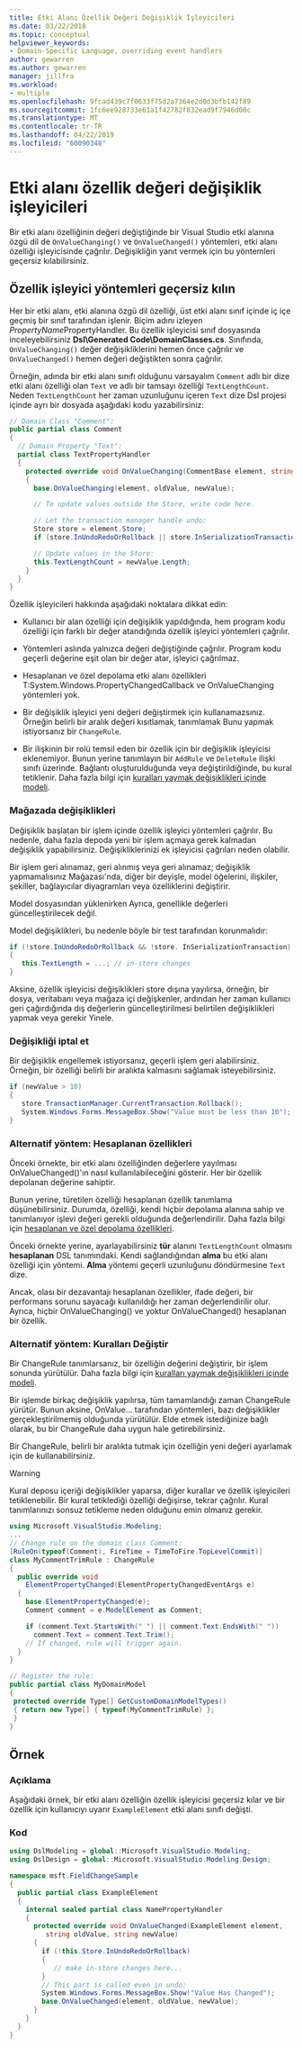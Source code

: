 ```yaml
---
title: Etki Alanı Özellik Değeri Değişiklik İşleyicileri
ms.date: 03/22/2018
ms.topic: conceptual
helpviewer_keywords:
- Domain-Specific Language, overriding event handlers
author: gewarren
ms.author: gewarren
manager: jillfra
ms.workload:
- multiple
ms.openlocfilehash: 9fcad439c7f0633f75d2a7364e2d0d3bfb142f89
ms.sourcegitcommit: 1fc6ee928733e61a1f42782f832ead9f7946d00c
ms.translationtype: MT
ms.contentlocale: tr-TR
ms.lasthandoff: 04/22/2019
ms.locfileid: "60090348"
---
```

# <a name="domain-property-value-change-handlers"></a>Etki alanı özellik değeri değişiklik işleyicileri

Bir etki alanı özelliğinin değeri değiştiğinde bir Visual Studio etki alanına özgü dil de `OnValueChanging()` ve `OnValueChanged()` yöntemleri, etki alanı özelliği işleyicisinde çağrılır. Değişikliğin yanıt vermek için bu yöntemleri geçersiz kılabilirsiniz.

## <a name="override-the-property-handler-methods"></a>Özellik işleyici yöntemleri geçersiz kılın

Her bir etki alanı, etki alanına özgü dil özelliği, üst etki alanı sınıf içinde iç içe geçmiş bir sınıf tarafından işlenir. Biçim adını izleyen *PropertyName*PropertyHandler. Bu özellik işleyicisi sınıf dosyasında inceleyebilirsiniz **Dsl\Generated Code\DomainClasses.cs**. Sınıfında, `OnValueChanging()` değer değişikliklerini hemen önce çağrılır ve `OnValueChanged()` hemen değeri değiştikten sonra çağrılır.

Örneğin, adında bir etki alanı sınıfı olduğunu varsayalım `Comment` adlı bir dize etki alanı özelliği olan `Text` ve adlı bir tamsayı özelliği `TextLengthCount`. Neden `TextLengthCount` her zaman uzunluğunu içeren `Text` dize Dsl projesi içinde ayrı bir dosyada aşağıdaki kodu yazabilirsiniz:

```csharp
// Domain Class "Comment":
public partial class Comment
{
  // Domain Property "Text":
  partial class TextPropertyHandler
  {
    protected override void OnValueChanging(CommentBase element, string oldValue, string newValue)
    {
      base.OnValueChanging(element, oldValue, newValue);

      // To update values outside the Store, write code here.

      // Let the transaction manager handle undo:
      Store store = element.Store;
      if (store.InUndoRedoOrRollback || store.InSerializationTransaction) return;

      // Update values in the Store:
      this.TextLengthCount = newValue.Length;
    }
  }
}
```

Özellik işleyicileri hakkında aşağıdaki noktalara dikkat edin:

- Kullanıcı bir alan özelliği için değişiklik yapıldığında, hem program kodu özelliği için farklı bir değer atandığında özellik işleyici yöntemleri çağrılır.

- Yöntemleri aslında yalnızca değeri değiştiğinde çağrılır. Program kodu geçerli değerine eşit olan bir değer atar, işleyici çağrılmaz.

- Hesaplanan ve özel depolama etki alanı özellikleri T:System.Windows.PropertyChangedCallback ve OnValueChanging yöntemleri yok.

- Bir değişiklik işleyici yeni değeri değiştirmek için kullanamazsınız. Örneğin belirli bir aralık değeri kısıtlamak, tanımlamak Bunu yapmak istiyorsanız bir `ChangeRule`.

- Bir ilişkinin bir rolü temsil eden bir özellik için bir değişiklik işleyicisi eklenemiyor. Bunun yerine tanımlayın bir `AddRule` ve `DeleteRule` ilişki sınıfı üzerinde. Bağlantı oluşturulduğunda veya değiştirildiğinde, bu kural tetiklenir. Daha fazla bilgi için [kuralları yaymak değişiklikleri içinde modeli](../modeling/rules-propagate-changes-within-the-model.md).

### <a name="changes-in-and-out-of-the-store"></a>Mağazada değişiklikleri

Değişiklik başlatan bir işlem içinde özellik işleyici yöntemleri çağrılır. Bu nedenle, daha fazla depoda yeni bir işlem açmaya gerek kalmadan değişiklik yapabilirsiniz. Değişikliklerinizi ek işleyicisi çağrıları neden olabilir.

Bir işlem geri alınamaz, geri alınmış veya geri alınamaz; değişiklik yapmamalısınız Mağazası'nda, diğer bir deyişle, model öğelerini, ilişkiler, şekiller, bağlayıcılar diyagramları veya özelliklerini değiştirir.

Model dosyasından yüklenirken Ayrıca, genellikle değerleri güncelleştirilecek değil.

Model değişiklikleri, bu nedenle böyle bir test tarafından korunmalıdır:

```csharp
if (!store.InUndoRedoOrRollback && !store. InSerializationTransaction)
{
   this.TextLength = ...; // in-store changes
}
```

Aksine, özellik işleyicisi değişiklikleri store dışına yayılırsa, örneğin, bir dosya, veritabanı veya mağaza içi değişkenler, ardından her zaman kullanıcı geri çağırdığında dış değerlerin güncelleştirilmesi belirtilen değişiklikleri yapmak veya gerekir Yinele.

### <a name="cancel-a-change"></a>Değişikliği iptal et

Bir değişiklik engellemek istiyorsanız, geçerli işlem geri alabilirsiniz. Örneğin, bir özelliği belirli bir aralıkta kalmasını sağlamak isteyebilirsiniz.

```csharp
if (newValue > 10)
{
   store.TransactionManager.CurrentTransaction.Rollback();
   System.Windows.Forms.MessageBox.Show("Value must be less than 10");
}
```

### <a name="alternative-technique-calculated-properties"></a>Alternatif yöntem: Hesaplanan özellikleri

Önceki örnekte, bir etki alanı özelliğinden değerlere yayılması OnValueChanged()'ın nasıl kullanılabileceğini gösterir. Her bir özellik depolanan değerine sahiptir.

Bunun yerine, türetilen özelliği hesaplanan özellik tanımlama düşünebilirsiniz. Durumda, özelliği, kendi hiçbir depolama alanına sahip ve tanımlanıyor işlevi değeri gerekli olduğunda değerlendirilir. Daha fazla bilgi için [hesaplanan ve özel depolama özellikleri](../modeling/calculated-and-custom-storage-properties.md).

Önceki örnekte yerine, ayarlayabilirsiniz **tür** alanını `TextLengthCount` olmasını **hesaplanan** DSL tanımındaki. Kendi sağlandığından **alma** bu etki alanı özelliği için yöntemi. **Alma** yöntemi geçerli uzunluğunu döndürmesine `Text` dize.

Ancak, olası bir dezavantajı hesaplanan özellikler, ifade değeri, bir performans sorunu sayacağı kullanıldığı her zaman değerlendirilir olur. Ayrıca, hiçbir OnValueChanging() ve yoktur OnValueChanged() hesaplanan bir özellik.

### <a name="alternative-technique-change-rules"></a>Alternatif yöntem: Kuralları Değiştir

Bir ChangeRule tanımlarsanız, bir özelliğin değerini değiştirir, bir işlem sonunda yürütülür.  Daha fazla bilgi için [kuralları yaymak değişiklikleri içinde modeli](../modeling/rules-propagate-changes-within-the-model.md).

Bir işlemde birkaç değişiklik yapılırsa, tüm tamamlandığı zaman ChangeRule yürütür. Bunun aksine, OnValue... tarafından yöntemleri, bazı değişiklikler gerçekleştirilmemiş olduğunda yürütülür. Elde etmek istediğinize bağlı olarak, bu bir ChangeRule daha uygun hale getirebilirsiniz.

Bir ChangeRule, belirli bir aralıkta tutmak için özelliğin yeni değeri ayarlamak için de kullanabilirsiniz.

> [!WARNING]
> Kural deposu içeriği değişiklikler yaparsa, diğer kurallar ve özellik işleyicileri tetiklenebilir. Bir kural tetiklediği özelliği değişirse, tekrar çağrılır. Kural tanımlarınızı sonsuz tetikleme neden olduğunu emin olmanız gerekir.

```csharp
using Microsoft.VisualStudio.Modeling;
...
// Change rule on the domain class Comment:
[RuleOn(typeof(Comment), FireTime = TimeToFire.TopLevelCommit)]
class MyCommentTrimRule : ChangeRule
{
  public override void
    ElementPropertyChanged(ElementPropertyChangedEventArgs e)
  {
    base.ElementPropertyChanged(e);
    Comment comment = e.ModelElement as Comment;

    if (comment.Text.StartsWith(" ") || comment.Text.EndsWith(" "))
      comment.Text = comment.Text.Trim();
    // If changed, rule will trigger again.
  }
}

// Register the rule:
public partial class MyDomainModel
{
 protected override Type[] GetCustomDomainModelTypes()
 { return new Type[] { typeof(MyCommentTrimRule) };
 }
}
```

## <a name="example"></a>Örnek

### <a name="description"></a>Açıklama

Aşağıdaki örnek, bir etki alanı özelliğin özellik işleyicisi geçersiz kılar ve bir özellik için kullanıcıyı uyarır `ExampleElement` etki alanı sınıfı değişti.

### <a name="code"></a>Kod

```csharp
using DslModeling = global::Microsoft.VisualStudio.Modeling;
using DslDesign = global::Microsoft.VisualStudio.Modeling.Design;

namespace msft.FieldChangeSample
{
  public partial class ExampleElement
  {
    internal sealed partial class NamePropertyHandler
    {
      protected override void OnValueChanged(ExampleElement element,
         string oldValue, string newValue)
      {
        if (!this.Store.InUndoRedoOrRollback)
        {
           // make in-store changes here...
        }
        // This part is called even in undo:
        System.Windows.Forms.MessageBox.Show("Value Has Changed");
        base.OnValueChanged(element, oldValue, newValue);
      }
    }
  }
}
```